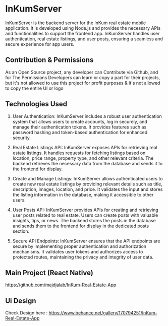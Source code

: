 # InKumServer
InKumServer is the backend server for the InKum real estate mobile application. It is developed using Node.js and provides the necessary APIs and functionalities to support the frontend app. InKumServer handles user authentication, real estate listings, and user posts, ensuring a seamless and secure experience for app users.

## Contribution & Permissions
As an Open Source project, any developer can Contribute via Github, and for The Permissions Developers can learn or copy a part for their projects,
but it's not allowed to use this project for profit purposes & it's not allowed to copy the entire UI or logo

## Technologies Used

1. User Authentication: InKumServer includes a robust user authentication system that allows users to create accounts, log in securely, and manage their authentication tokens. It provides features such as password hashing and token-based authentication for enhanced security.

2. Real Estate Listings API: InKumServer exposes APIs for retrieving real estate listings. It handles requests for fetching listings based on location, price range, property type, and other relevant criteria. The backend retrieves the necessary data from the database and sends it to the frontend for display.

3. Create and Manage Listings: InKumServer allows authenticated users to create new real estate listings by providing relevant details such as title, description, images, location, and price. It validates the input and stores the listing information in the database, making it accessible to other users.

4. User Posts API: InKumServer provides APIs for creating and retrieving user posts related to real estate. Users can create posts with valuable insights, tips, or news. The backend stores the posts in the database and sends them to the frontend for display in the dedicated posts section.

5. Secure API Endpoints: InKumServer ensures that the API endpoints are secure by implementing proper authentication and authorization mechanisms. It validates user tokens and authorizes access to protected routes, maintaining the privacy and integrity of user data.


## Main Project (React Native)
https://github.com/majdjalab/InKum-Real-Estate-App

## Ui Design
Check Design here :
https://www.behance.net/gallery/170794251/InKum-Real-Estate-App
